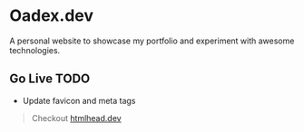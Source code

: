 # Oadex.dev
A personal website to showcase my portfolio and experiment with awesome technologies.

## Go Live TODO
- Update favicon and meta tags

> Checkout [htmlhead.dev](https://htmlhead.dev/)